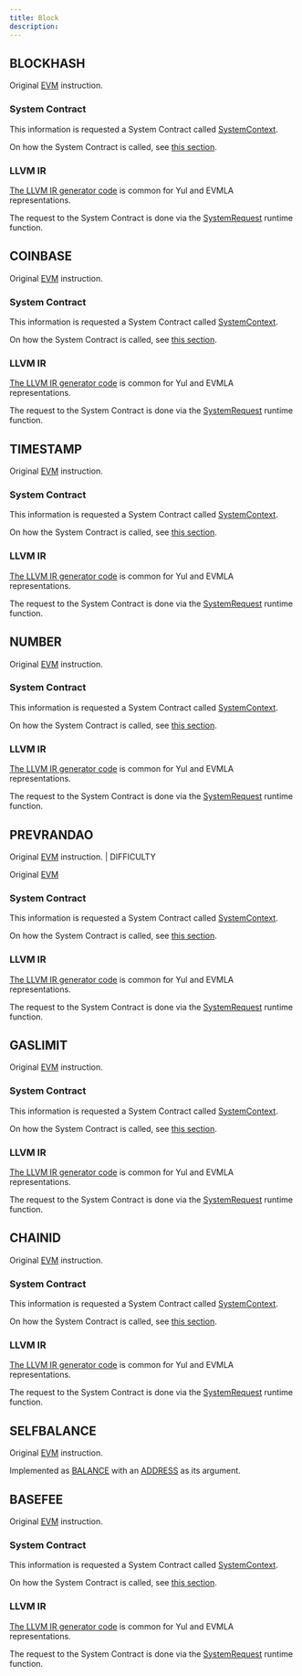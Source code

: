```yaml
---
title: Block
description:
---
```


## BLOCKHASH

Original [EVM](https://www.evm.codes/#40?fork=shanghai) instruction.

### System Contract

This information is requested a System Contract called [SystemContext](https://github.com/matter-labs/era-system-contracts/blob/main/contracts/SystemContext.sol).

On how the System Contract is called, see [this section](/zk-stack/components/compiler/specification/system-contracts#environmental-data-storage).

### LLVM IR

[The LLVM IR generator code](https://github.com/matter-labs/era-compiler-llvm-context/blob/main/src/eravm/evm/context.rs#L47)
is common for Yul and EVMLA representations.

The request to the System Contract is done via the
[SystemRequest](https://github.com/matter-labs/era-compiler-llvm-context/blob/main/src/eravm/context/function/runtime/system_request.rs) runtime function.

## COINBASE

Original [EVM](https://www.evm.codes/#41?fork=shanghai) instruction.

### System Contract

This information is requested a System Contract called [SystemContext](https://github.com/matter-labs/era-system-contracts/blob/main/contracts/SystemContext.sol).

On how the System Contract is called, see [this section](/zk-stack/components/compiler/specification/system-contracts#environmental-data-storage).

### LLVM IR

[The LLVM IR generator code](https://github.com/matter-labs/era-compiler-llvm-context/blob/main/src/eravm/evm/context.rs#L150)
is common for Yul and EVMLA representations.

The request to the System Contract is done via the
[SystemRequest](https://github.com/matter-labs/era-compiler-llvm-context/blob/main/src/eravm/context/function/runtime/system_request.rs) runtime function.

## TIMESTAMP

Original [EVM](https://www.evm.codes/#42?fork=shanghai) instruction.

### System Contract

This information is requested a System Contract called [SystemContext](https://github.com/matter-labs/era-system-contracts/blob/main/contracts/SystemContext.sol).

On how the System Contract is called, see [this section](/zk-stack/components/compiler/specification/system-contracts#environmental-data-storage).

### LLVM IR

[The LLVM IR generator code](https://github.com/matter-labs/era-compiler-llvm-context/blob/main/src/eravm/evm/context.rs#L98)
is common for Yul and EVMLA representations.

The request to the System Contract is done via the
[SystemRequest](https://github.com/matter-labs/era-compiler-llvm-context/blob/main/src/eravm/context/function/runtime/system_request.rs) runtime function.

## NUMBER

Original [EVM](https://www.evm.codes/#43?fork=shanghai) instruction.

### System Contract

This information is requested a System Contract called [SystemContext](https://github.com/matter-labs/era-system-contracts/blob/main/contracts/SystemContext.sol).

On how the System Contract is called, see [this section](/zk-stack/components/compiler/specification/system-contracts#environmental-data-storage).

### LLVM IR

[The LLVM IR generator code](https://github.com/matter-labs/era-compiler-llvm-context/blob/main/src/eravm/evm/context.rs#L81)
is common for Yul and EVMLA representations.

The request to the System Contract is done via the
[SystemRequest](https://github.com/matter-labs/era-compiler-llvm-context/blob/main/src/eravm/context/function/runtime/system_request.rs) runtime function.

## PREVRANDAO

Original [EVM](https://www.evm.codes/#44?fork=shanghai) instruction. | DIFFICULTY

Original [EVM](https://www.evm.codes/#44?fork=grayGlacier)

### System Contract

This information is requested a System Contract called [SystemContext](https://github.com/matter-labs/era-system-contracts/blob/main/contracts/SystemContext.sol).

On how the System Contract is called, see [this section](/zk-stack/components/compiler/specification/system-contracts#environmental-data-storage).

### LLVM IR

[The LLVM IR generator code](https://github.com/matter-labs/era-compiler-llvm-context/blob/main/src/eravm/evm/context.rs#L133)
is common for Yul and EVMLA representations.

The request to the System Contract is done via the
[SystemRequest](https://github.com/matter-labs/era-compiler-llvm-context/blob/main/src/eravm/context/function/runtime/system_request.rs) runtime function.

## GASLIMIT

Original [EVM](https://www.evm.codes/#45?fork=shanghai) instruction.

### System Contract

This information is requested a System Contract called [SystemContext](https://github.com/matter-labs/era-system-contracts/blob/main/contracts/SystemContext.sol).

On how the System Contract is called, see [this section](/zk-stack/components/compiler/specification/system-contracts#environmental-data-storage).

### LLVM IR

[The LLVM IR generator code](https://github.com/matter-labs/era-compiler-llvm-context/blob/main/src/eravm/evm/context.rs#L13)
is common for Yul and EVMLA representations.

The request to the System Contract is done via the
[SystemRequest](https://github.com/matter-labs/era-compiler-llvm-context/blob/main/src/eravm/context/function/runtime/system_request.rs) runtime function.

## CHAINID

Original [EVM](https://www.evm.codes/#46?fork=shanghai) instruction.

### System Contract

This information is requested a System Contract called [SystemContext](https://github.com/matter-labs/era-system-contracts/blob/main/contracts/SystemContext.sol).

On how the System Contract is called, see [this section](/zk-stack/components/compiler/specification/system-contracts#environmental-data-storage).

### LLVM IR

[The LLVM IR generator code](https://github.com/matter-labs/era-compiler-llvm-context/blob/main/src/eravm/evm/context.rs#L64)
is common for Yul and EVMLA representations.

The request to the System Contract is done via the
[SystemRequest](https://github.com/matter-labs/era-compiler-llvm-context/blob/main/src/eravm/context/function/runtime/system_request.rs) runtime function.

## SELFBALANCE

Original [EVM](https://www.evm.codes/#47?fork=shanghai) instruction.

Implemented as [BALANCE](environment#balance) with an [ADDRESS](environment#address) as its argument.

## BASEFEE

Original [EVM](https://www.evm.codes/#48?fork=shanghai) instruction.

### System Contract

This information is requested a System Contract called [SystemContext](https://github.com/matter-labs/era-system-contracts/blob/main/contracts/SystemContext.sol).

On how the System Contract is called, see [this section](/zk-stack/components/compiler/specification/system-contracts#environmental-data-storage).

### LLVM IR

[The LLVM IR generator code](https://github.com/matter-labs/era-compiler-llvm-context/blob/main/src/eravm/evm/context.rs#L167)
is common for Yul and EVMLA representations.

The request to the System Contract is done via the
[SystemRequest](https://github.com/matter-labs/era-compiler-llvm-context/blob/main/src/eravm/context/function/runtime/system_request.rs) runtime function.
